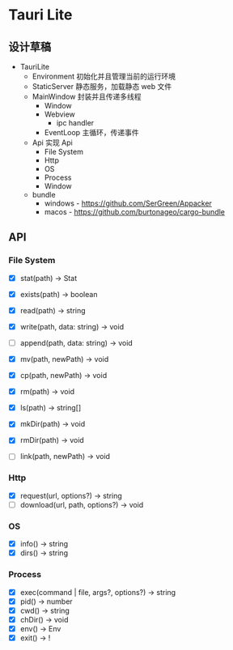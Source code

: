 # Tauri Lite
## 设计草稿

* TauriLite
	* Environment 初始化并且管理当前的运行环境
	* StaticServer 静态服务，加载静态 web 文件
	* MainWindow 封装并且传递多线程
		* Window 
		* Webview 
			* ipc handler 
		* EventLoop 主循环，传递事件
	* Api 实现 Api
		* File System
		* Http
		* OS
		* Process
		* Window
	* bundle
		* windows - https://github.com/SerGreen/Appacker
		* macos - https://github.com/burtonageo/cargo-bundle

## API
### File System
- [x] stat(path) -> Stat
- [x] exists(path) -> boolean

- [x] read(path) -> string
- [x] write(path, data: string) -> void
- [ ] append(path, data: string) -> void

- [x] mv(path, newPath) -> void
- [x] cp(path, newPath) -> void
- [x] rm(path) -> void

- [x] ls(path) -> string[]
- [x] mkDir(path) -> void
- [x] rmDir(path) -> void

- [ ] link(path, newPath) -> void

### Http
- [x] request(url, options?) -> string
- [ ] download(url, path, options?) -> void

### OS
- [x] info() -> string
- [x] dirs() -> string

### Process
- [x] exec(command | file, args?, options?) -> string
- [x] pid() -> number
- [x] cwd() -> string
- [x] chDir() -> void
- [x] env() -> Env
- [x] exit() -> !